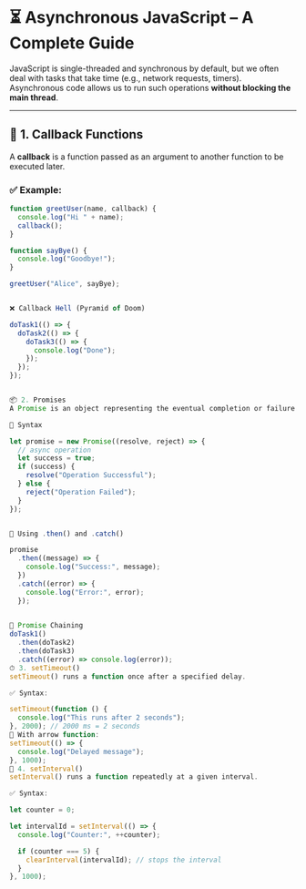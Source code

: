 # ⏳ Asynchronous JavaScript – A Complete Guide

JavaScript is single-threaded and synchronous by default, but we often deal with tasks that take time (e.g., network requests, timers). Asynchronous code allows us to run such operations **without blocking the main thread**.

---

## 🔁 1. Callback Functions

A **callback** is a function passed as an argument to another function to be executed later.

### ✅ Example:

```javascript
function greetUser(name, callback) {
  console.log("Hi " + name);
  callback();
}

function sayBye() {
  console.log("Goodbye!");
}

greetUser("Alice", sayBye);


❌ Callback Hell (Pyramid of Doom)

doTask1(() => {
  doTask2(() => {
    doTask3(() => {
      console.log("Done");
    });
  });
});


📦 2. Promises
A Promise is an object representing the eventual completion or failure of an asynchronous task.

🔹 Syntax

let promise = new Promise((resolve, reject) => {
  // async operation
  let success = true;
  if (success) {
    resolve("Operation Successful");
  } else {
    reject("Operation Failed");
  }
});


🔹 Using .then() and .catch()

promise
  .then((message) => {
    console.log("Success:", message);
  })
  .catch((error) => {
    console.log("Error:", error);
  });

  
🔹 Promise Chaining
doTask1()
  .then(doTask2)
  .then(doTask3)
  .catch((error) => console.log(error));
⏱ 3. setTimeout()
setTimeout() runs a function once after a specified delay.

✅ Syntax:

setTimeout(function () {
  console.log("This runs after 2 seconds");
}, 2000); // 2000 ms = 2 seconds
🔹 With arrow function:
setTimeout(() => {
  console.log("Delayed message");
}, 1000);
🔁 4. setInterval()
setInterval() runs a function repeatedly at a given interval.

✅ Syntax:

let counter = 0;

let intervalId = setInterval(() => {
  console.log("Counter:", ++counter);

  if (counter === 5) {
    clearInterval(intervalId); // stops the interval
  }
}, 1000);
